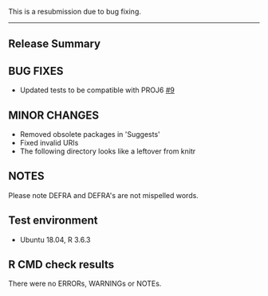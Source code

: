This is a resubmission due to bug fixing.

---------------------------------

## Release Summary

## BUG FIXES
* Updated tests to be compatible with PROJ6 [#9](https://github.com/ropensci/rdefra/issues/9)

## MINOR CHANGES
* Removed obsolete packages in 'Suggests'
* Fixed invalid URIs
* The following directory looks like a leftover from knitr

## NOTES
Please note DEFRA and DEFRA's are not mispelled words.

## Test environment
* Ubuntu 18.04, R 3.6.3

## R CMD check results

There were no ERRORs, WARNINGs or NOTEs.
